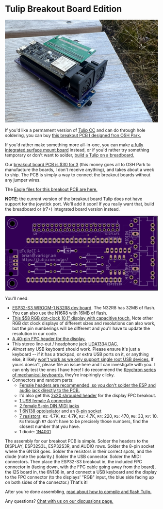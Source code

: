 # Tulip Breakout Board Edition

![Tulip Breakout](https://raw.githubusercontent.com/bwhitman/tulipcc/main/docs/pics/breakout.jpg)


If you'd like a permament version of [Tulip CC](../README.md) and can do through hole soldering, you can buy [this breakout PCB I designed fron OSH Park.](https://oshpark.com/shared_projects/L1xtM8pM) 

If you'd rather make something more all-in-one, you can make [a fully integrated surface mount board](tulip_board.md) instead, or if you'd rather try something temporary or don't want to solder, [build a Tulip on a breadboard.](tulip_breadboard.md)

Our [breakout board PCB is $30 for 3](https://oshpark.com/shared_projects/L1xtM8pM) (this money goes all to OSH Park to manufacture the boards, I don't receive anything), and takes about a week to ship. The PCB is simply a way to connect the breakout boards without any jumper wires. 

The [Eagle files for this breakout PCB are here.](https://github.com/bwhitman/tulipcc/tree/main/docs/pcbs/tulip4_breakout_v3)

**NOTE**: the current version of the breakout board Tulip does not have support for the joystick port. We'll add it soon! If you really want that, build the breadboard or (r7+) integrated board version instead. 

![Tulip Breakout](https://raw.githubusercontent.com/bwhitman/tulipcc/main/docs/pics/breakout_bare.png)


You'll need:

- [ESP32-S3 WROOM-1 N32R8 dev board](https://www.adafruit.com/product/5364). The N32R8 has 32MB of flash. You can also use the N16R8 with 16MB of flash.
-  [This $58 RGB dot-clock 10.1" display with capacitive touch.](https://www.hotmcu.com/101-inch-1024x600-tft-lcd-display-with-capacitive-touch-panel-p-215.html) Note other RGB dot clock displays of different sizes and resolutions can also work, but the pin numberings will be different and you'll have to update the resolution in our code. 
- [A 40-pin FPC header for the display.](https://www.adafruit.com/product/4905) 
- This stereo line-out / headphone jack [UDA1334 DAC.](https://www.aliexpress.com/item/3256803337983466.html?gatewayAdapt=4itemAdapt) 
- _Almost_ any USB keyboard should work. Please ensure it's just a keyboard -- if it has a trackpad, or extra USB ports on it, or anything else, it likely [won't work as we only support single root USB devices.](https://github.com/bwhitman/tulipcc/issues/40) If yours doesn't, please file an issue here and I can investigate with you. I can only test the ones I have here! I do recommend the [Keychron series of mechanical keyboards](https://www.keychron.com/products/keychron-k7-ultra-slim-wireless-mechanical-keyboard?variant=39396239048793), they're inspiringly clicky. 
- Connectors and random parts: 
   - [Female headers are recommended, so you don't solder the ESP and audio jack directly to the PCB.](https://www.adafruit.com/product/598) 
   - I'd also get this [2x20 shrouded header](https://www.adafruit.com/product/1993) for the display FPC breakout. 
   - [1 USB female A connector](https://www.amazon.com/Uxcell-a13081900ux0112-Female-Socket-Connector/dp/B00H51E7B0)
   - [2 female 5-pin DIN MIDI jacks](https://www.adafruit.com/product/1134)
   - [1 6N138 optoisolator](https://www.amazon.com/Optocoupler-Single-Channel-Darlington-Output/dp/B07DLTSXC1) and an [8-pin socket](https://www.adafruit.com/product/2202)
   - [7 resistors](https://www.amazon.com/BOJACK-Values-Resistor-Resistors-Assortment/dp/B08FD1XVL6): `R1`: 4.7K, `R2`: 4.7K, `R3`: 4.7K, `R4`: 220, `R5`: 470, `R6`: 33, `R7`: 10. `R4` through `R7` don't have to be precisely those numbers, find the closest number that you have. 
   - 1 diode: [1N4001](https://www.adafruit.com/product/755)

The assembly for our breakout PCB is simple. Solder the headers to the DISPLAY, ESP32S3L, ESP32S3R, and AUDIO rows. Solder the 8-pin socket where the 6N138 goes. Solder the resistors in their correct spots, and the diode (note the polarity.) Solder the USB connector. Solder the MIDI connectors. Then place the ESP32-S3 breakout in, the included FPC connector in (facing down, with the FPC cable going away from the board), the I2S board in, the 6N138 in, and connect a USB keyboard and the display to the FPC connector (to the displays' "RGB" input, the blue side facing up on both sides of the connector.) That's it!

After you're done assembling, [read about how to compile and flash Tulip.](tulip_flashing.md)

Any questions? [Chat with us on our discussions page.](https://github.com/bwhitman/tulipcc/discussions)
